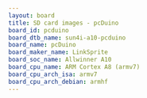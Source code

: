 ```yaml
---
layout: board
title: SD card images - pcDuino
board_id: pcduino
board_dtb_name: sun4i-a10-pcduino
board_name: pcDuino
board_maker_name: LinkSprite
board_soc_name: Allwinner A10
board_cpu_name: ARM Cortex A8 (armv7)
board_cpu_arch_isa: armv7
board_cpu_arch_debian: armhf
---
```

